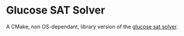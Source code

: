 # Glucose SAT Solver

A CMake, non OS-dependant, library version of the [glucose sat solver](http://www.labri.fr/perso/lsimon/glucose/).